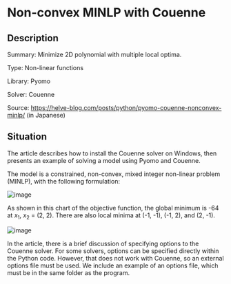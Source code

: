 # Non-convex MINLP with Couenne

## Description
Summary: Minimize 2D polynomial with multiple local optima.

Type:    Non-linear functions

Library: Pyomo

Solver:  Couenne

Source:  https://helve-blog.com/posts/python/pyomo-couenne-nonconvex-minlp/ (in Japanese)

## Situation

The article describes how to install the Couenne solver on Windows, then presents an example of solving a model using Pyomo and Couenne.

The model is a constrained, non-convex, mixed integer non-linear problem (MINLP), with the following formulation:

![image](https://user-images.githubusercontent.com/106039124/194242186-fcf9c067-137e-4349-b622-f0bb11687ee7.png)

As shown in this chart of the objective function, the global minimum is -64 at $x_1$, $x_2$ = (2, 2). There are also local minima at (-1, -1), (-1, 2), and (2, -1).

![image](https://user-images.githubusercontent.com/106039124/194242334-cfb92565-9b6b-494e-8966-6cc97117d709.png)

In the article, there is a brief discussion of specifying options to the Couenne solver. For some solvers, options can be specified directly within the Python code. However, that does not work with Couenne, so an external options file must be used. We include an example of an options file, which must be in the same folder as the program.
